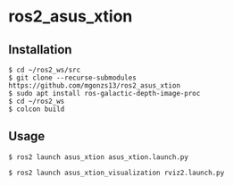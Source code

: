 # ros2_asus_xtion

## Installation

```shell
$ cd ~/ros2_ws/src
$ git clone --recurse-submodules https://github.com/mgonzs13/ros2_asus_xtion
$ sudo apt install ros-galactic-depth-image-proc
$ cd ~/ros2_ws
$ colcon build
```

## Usage

```shell
$ ros2 launch asus_xtion asus_xtion.launch.py
```

```shell
$ ros2 launch asus_xtion_visualization rviz2.launch.py
```
